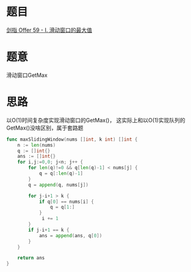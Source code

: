 # 题目
[剑指 Offer 59 - I. 滑动窗口的最大值](https://leetcode-cn.com/problems/hua-dong-chuang-kou-de-zui-da-zhi-lcof/)

# 题意
滑动窗口GetMax


# 思路
以O(1)时间复杂度实现滑动窗口的GetMax()， 这实际上和以O(1)实现队列的GetMax()没啥区别，属于套路题


```go
func maxSlidingWindow(nums []int, k int) []int {
    n := len(nums)
    q := []int{}
    ans := []int{}
    for i,j:=0,0; j<n; j++ {
        for len(q)!=0 && q[len(q)-1] < nums[j] {
            q = q[:len(q)-1]
        }
        q = append(q, nums[j])

        for j-i+1 > k {
            if q[0] == nums[i] {
                q = q[1:]
            }
             i += 1 
        }
        if j-i+1 == k {
            ans = append(ans, q[0])
        }
    }

    return ans 
}
```